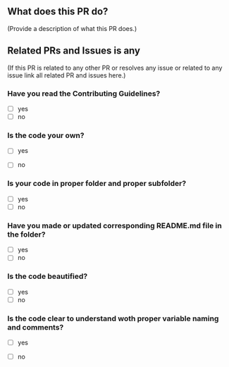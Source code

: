 <!--
Thank you for sending the PR! We appreciate you spending the time to work on these changes.

Help us understand your motivation by explaining why you decided to make this change.

Happy contributing!

-->

## What does this PR do?

(Provide a description of what this PR does.)


## Related PRs and Issues is any

(If this PR is related to any other PR or resolves any issue or related to any issue link all related PR and issues here.)


<!--
put [x] for checking the checkboxes
-->

### Have you read the Contributing Guidelines?

- [ ] yes
- [ ] no

### Is the code your own?
 
- [ ] yes
- [ ] no


### Is your code in proper folder and proper subfolder?
 
- [ ] yes
- [ ] no

### Have you made or updated corresponding README.md file in the folder?
 
- [ ] yes
- [ ] no
 
### Is the code beautified?

- [ ] yes
- [ ] no

### Is the code clear to understand woth proper variable naming and comments?

- [ ] yes
- [ ] no
 

